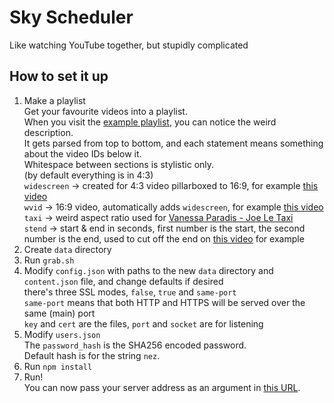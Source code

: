 # Sky Scheduler
Like watching YouTube together, but stupidly complicated

## How to set it up
1. Make a playlist\
Get your favourite videos into a playlist.\
When you visit the [example playlist](https://www.youtube.com/playlist?list=PLfWdliuzOIZO_ZsVtGYWmb--2fojcEfEa), you can notice the weird description.\
It gets parsed from top to bottom, and each statement means something about the video IDs below it.\
Whitespace between sections is stylistic only.\
(by default everything is in 4:3)\
`widescreen` -> created for 4:3 video pillarboxed to 16:9, for example [this video](https://www.youtube.com/watch?v=_sQGwDeambg)\
`wvid` -> 16:9 video, automatically adds `widescreen`, for example [this video](https://www.youtube.com/watch?v=ymNFyxvIdaM)\
`taxi` -> weird aspect ratio used for [Vanessa Paradis - Joe Le Taxi](https://www.youtube.com/watch?v=Ulay2FvUEd8)\
`stend` -> start & end in seconds, first number is the start, the second number is the end, used to cut off the end on [this video](https://www.youtube.com/watch?v=NlgmH5q9uNk) for example
2. Create `data` directory
3. Run `grab.sh`
4. Modify `config.json` with paths to the new `data` directory and `content.json` file, and change defaults if desired\
there's three SSL modes, `false`, `true` and `same-port`\
`same-port` means that both HTTP and HTTPS will be served over the same (main) port\
`key` and `cert` are the files, `port` and `socket` are for listening
5. Modify `users.json`\
The `password_hash` is the SHA256 encoded password.\
Default hash is for the string `nez`.
6. Run `npm install`
7. Run!\
You can now pass your server address as an argument in [this URL](https://nezbedniksk.github.io/Sky-Scheduler-Player/?logo=data%3Aimage%2Fgif%3Bbase64%2CR0lGODlhAQABAIAAAP%2F%2F%2FwAAACH5BAEAAAAALAAAAAABAAEAAAICRAEAOw%3D%3D&server=http://YOUR.SERVER:PORT/list?station=STATION_NAME).
